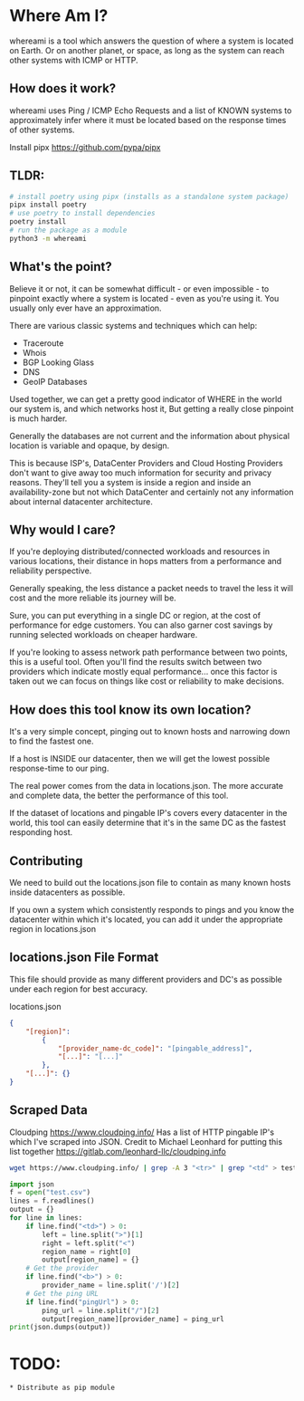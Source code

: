 # Where Am I?
whereami is a tool which answers the question of where a system is located on Earth. Or on another planet,
or space, as long as the system can reach other systems with ICMP or HTTP.

## How does it work?
whereami uses Ping / ICMP Echo Requests and a list of KNOWN systems to approximately
infer where it must be located based on the response times of other systems.

Install pipx https://github.com/pypa/pipx

## TLDR:
```bash
# install poetry using pipx (installs as a standalone system package)
pipx install poetry
# use poetry to install dependencies
poetry install
# run the package as a module
python3 -m whereami
```

## What's the point?
Believe it or not, it can be somewhat difficult - or even impossible - to pinpoint exactly where
a system is located - even as you're using it. You usually only ever have an approximation.

There are various classic systems and techniques which can help:
* Traceroute
* Whois
* BGP Looking Glass
* DNS
* GeoIP Databases

Used together, we can get a pretty good indicator of WHERE in the world our
system is, and which networks host it, But getting a really close pinpoint is much harder. 

Generally the databases are not current and the information about physical location is variable and opaque, by design.

This is because ISP's, DataCenter Providers and Cloud Hosting Providers don't want to give away
too much information for security and privacy reasons.
They'll tell you a system is inside a region and inside an availability-zone but not which DataCenter and
certainly not any information about internal datacenter architecture.

## Why would I care?
If you're deploying distributed/connected workloads and resources in various locations, their distance in hops
matters from a performance and reliability perspective.

Generally speaking, the less distance a packet needs to travel the less it will cost and the more reliable
its journey will be.

Sure, you can put everything in a single DC or region, at the cost of performance for edge customers.
You can also garner cost savings by running selected workloads on cheaper hardware.

If you're looking to assess network path performance between two points, this is a useful tool. Often you'll find the results switch between two providers which indicate mostly equal performance... once this factor is taken out we can focus on things like cost or reliability to make decisions.

## How does this tool know its own location?
It's a very simple concept, pinging out to known hosts and narrowing down to find the fastest one.

If a host is INSIDE our datacenter, then we will get the lowest possible response-time to our ping.

The real power comes from the data in locations.json. The more accurate and complete data, the better the performance
of this tool.

If the dataset of locations and pingable IP's covers every datacenter in the world, this tool can easily
determine that it's in the same DC as the fastest responding host.

## Contributing
We need to build out the locations.json file to contain as many known hosts inside datacenters as possible.

If you own a system which consistently responds to pings and you know the datacenter within which it's located, you can
add it under the appropriate region in locations.json

## locations.json File Format
This file should provide as many different providers and DC's as possible under each region for best accuracy.

locations.json
```json
{
    "[region]":
        {
            "[provider_name-dc_code]": "[pingable_address]",
            "[...]": "[...]"
        },
    "[...]": {}
}
```

## Scraped Data

Cloudping https://www.cloudping.info/ Has a list of HTTP pingable IP's which I've scraped into JSON. 
Credit to Michael Leonhard for putting this list together https://gitlab.com/leonhard-llc/cloudping.info

```bash
wget https://www.cloudping.info/ | grep -A 3 "<tr>" | grep "<td" > test.csv
```

```python
import json
f = open("test.csv")
lines = f.readlines()
output = {}
for line in lines:
    if line.find("<td>") > 0:
        left = line.split(">")[1]
        right = left.split("<")
        region_name = right[0]
        output[region_name] = {}
    # Get the provider
    if line.find("<b>") > 0:
        provider_name = line.split('/')[2]
    # Get the ping URL
    if line.find("pingUrl") > 0:
        ping_url = line.split("/")[2]
        output[region_name][provider_name] = ping_url
print(json.dumps(output))
```

# TODO:
    * Distribute as pip module
